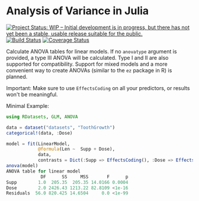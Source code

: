 # Analysis of Variance in Julia
[![Project Status: WIP – Initial development is in progress, but there has not yet been a stable, usable release suitable for the public.](http://www.repostatus.org/badges/latest/wip.svg)](http://www.repostatus.org/#wip)
[![Build Status](https://travis-ci.org/marcpabst/ANOVA.jl.svg?branch=master)](https://travis-ci.org/marcpabst/ANOVA.jl)
[![Coverage Status](https://coveralls.io/repos/github/marcpabst/ANOVA.jl/badge.svg?x=b&branch=master)](https://coveralls.io/github/marcpabst/ANOVA.jl?branch=master)


Calculate ANOVA tables for linear models. If no `anovatype` argument is provided, a type III ANOVA will be calculated. Type I and II are also supported for compatibility. Support for mixed models and a more convenient way to create ANOVAs (similar to the `ez` package in R) is planned.

Important: Make sure to use `EffectsCoding` on all your predictors, or results won't be meaningful.

Minimal Example:

```julia
using RDatasets, GLM, ANOVA

data = dataset("datasets", "ToothGrowth")
categorical!(data, :Dose)

model = fit(LinearModel,
            @formula(Len ~  Supp + Dose),
            data,
            contrasts = Dict(:Supp => EffectsCoding(), :Dose => EffectsCoding()))
anova(model)
ANOVA table for linear model
             DF      SS     MSS       F      p
Supp        1.0  205.35  205.35 14.0166 0.0004
Dose        2.0 2426.43 1213.22 82.8109 <1e-16
Residuals  56.0 820.425 14.6504     0.0 <1e-99
```
